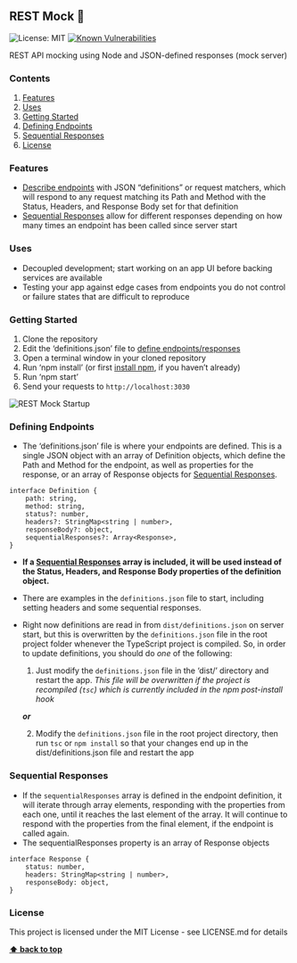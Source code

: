 ## REST Mock 👻
![License: MIT](https://img.shields.io/badge/License-MIT-green.svg)
[![Known Vulnerabilities](https://snyk.io/test/github/tyler-tm/rest-mock/badge.svg?targetFile=package.json)](https://snyk.io/test/github/tyler-tm/rest-mock?targetFile=package.json)

REST API mocking using Node and JSON-defined responses (mock server)

### Contents
1. [Features](#features)
2. [Uses](#uses)
3. [Getting Started](#getting-started)
4. [Defining Endpoints](#defining-endpoints)
5. [Sequential Responses](#sequential-responses)
6. [License](#license)

### Features
- [Describe endpoints](#defining-endpoints) with JSON “definitions” or request matchers, which will respond to any request matching its Path and Method with the Status, Headers, and Response Body set for that definition
- [Sequential Responses](#sequential-responses) allow for different responses depending on how many times an endpoint has been called since server start

### Uses
- Decoupled development; start working on an app UI before backing services are available
- Testing your app against edge cases from endpoints you do not control or failure states that are difficult to reproduce

### Getting Started
1. Clone the repository
2. Edit the ‘definitions.json’ file to [define endpoints/responses](#defining-endpoints)
3. Open a terminal window in your cloned repository
4. Run ‘npm install’ (or first [install npm](https://www.npmjs.com/get-npm), if you haven’t already)
5. Run ‘npm start’
6. Send your requests to `http://localhost:3030`

![REST Mock Startup](https://i.ibb.co/F6ZsfMq/rest-mock-start.png)

### Defining Endpoints
- The ‘definitions.json’ file is where your endpoints are defined.  This is a single JSON object with an array of Definition objects, which define the Path and Method for the endpoint, as well as properties for the response, or an array of Response objects for [Sequential Responses](#sequential-responses).
```
interface Definition {
	path: string,
	method: string,
	status?: number,
	headers?: StringMap<string | number>,
	responseBody?: object,
	sequentialResponses?: Array<Response>,
}
```
- **If a [Sequential Responses](#sequential-responses) array is included, it will be used instead of the Status, Headers, and Response Body properties of the definition object.**
- There are examples in the `definitions.json` file to start, including setting headers and some sequential responses.
- Right now definitions are read in from `dist/definitions.json` on server start, but this is overwritten by the `definitions.json` file in the root project folder whenever the TypeScript project is compiled.  So, in order to update definitions, you should do *one* of the following:
  1. Just modify the `definitions.json` file in the ‘dist/’ directory and restart the app.  *This file will be overwritten if the project is recompiled (`tsc`) which is currently included in the npm post-install hook*
  
    **_or_**
  
  2. Modify the `definitions.json` file in the root project directory, then run `tsc` or `npm install` so that your changes end up in the dist/definitions.json file and restart the app
  
### Sequential Responses
- If the `sequentialResponses` array is defined in the endpoint definition, it will iterate through array elements, responding with the properties from each one, until it reaches the last element of the array.  It will continue to respond with the properties from the final element, if the endpoint is called again.
- The sequentialResponses property is an array of Response objects
```
interface Response {
	status: number,
	headers: StringMap<string | number>,
	responseBody: object,
}
```

### License
This project is licensed under the MIT License - see LICENSE.md for details

**[⬆ back to top](#contents)**
